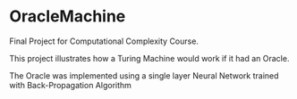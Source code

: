 # OracleMachine

Final Project for Computational Complexity Course.

This project illustrates how a Turing Machine would work if it had an Oracle.

The Oracle was implemented using a single layer Neural Network trained with Back-Propagation Algorithm

